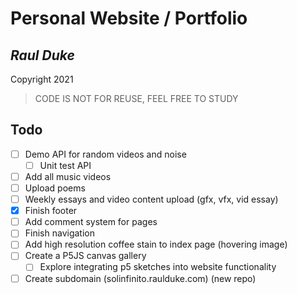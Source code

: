 # Personal Website / Portfolio

## *Raul Duke*

Copyright 2021

> CODE IS NOT FOR REUSE, FEEL FREE TO STUDY

## Todo

- [ ] Demo API for random videos and noise
    - [ ] Unit test API
- [ ] Add all music videos
- [ ] Upload poems
- [ ] Weekly essays and video content upload (gfx, vfx, vid essay)
- [X] Finish footer
- [ ] Add comment system for pages
- [ ] Finish navigation
- [ ] Add high resolution coffee stain to index page (hovering image)
- [ ] Create a P5JS canvas gallery
    - [ ] Explore integrating p5 sketches into website functionality
- [ ] Create subdomain (solinfinito.raulduke.com) (new repo)
